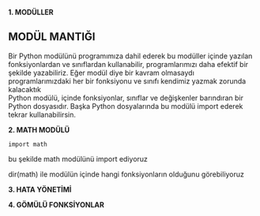 **1. MODÜLLER**<br>
## MODÜL MANTIĞI<br>
Bir Python modülünü programımıza dahil ederek bu modüller içinde yazılan fonksiyonlardan ve sınıflardan kullanabilir, programlarımızı daha efektif bir şekilde yazabiliriz. Eğer modül diye bir kavram olmasaydı programlarımızdaki her bir fonksiyonu ve sınıfı kendimiz yazmak zorunda kalacaktık
<br>
Python modülü, içinde fonksiyonlar, sınıflar ve değişkenler barındıran bir Python dosyasıdır. Başka Python dosyalarında bu modülü import ederek tekrar kullanabilirsin.

**2. MATH MODÜLÜ**
```
import math 
```
bu şekilde math modülünü import ediyoruz

dir(math) ile modülün içinde hangi fonksiyonların olduğunu görebiliyoruz

**3. HATA YÖNETİMİ**

**4. GÖMÜLÜ FONKSİYONLAR**